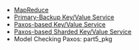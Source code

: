 * [MapReduce](instructions/MapReduce.md)
* [Primary-Backup Key/Value Service](instructions/PB-KV.md)
* [Paxos-based Key/Value Service](instructions/Paxos-KV.md)
* [Paxos-based Sharded Key/Value Service](instructions/Shard-KV.md)
* Model Checking Paxos: part5_pkg

